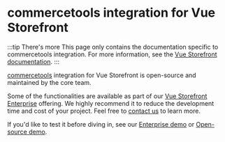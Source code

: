 # commercetools integration for Vue Storefront

:::tip There's more
This page only contains the documentation specific to commercetools integration. For more information, see the [Vue Storefront documentation](https://docs.vuestorefront.io/v2/).
:::

[commercetools](https://www.vuestorefront.io/commercetools) integration for Vue Storefront is open-source and maintained by the core team.

Some of the functionalities are available as part of our [Vue Storefront Enterprise](/general/enterprise.html) offering. We highly recommend it to reduce the development time and cost of your project. Feel free to [contact us](https://www.vuestorefront.io/contact/sales) to learn more.

If you'd like to test it before diving in, see our [Enterprise demo](https://demo-ee.vuestorefront.io/) or [Open-source demo](https://vsf-next-demo.storefrontcloud.io/).
